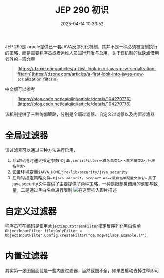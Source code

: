 ﻿---
title: JEP 290 初识
date: 2025-04-14 10:33:52
tags:
- JEP 290
categories:
  - [漏洞原理]
---
JEP 290是 oracle提供已一套JAVA反序列化机制，其并不是一种必须被强制执行的策略，而是需要程序员或者运维人员进行开发与启用。关于该机制的优缺点借用老外的一篇文章
<!--more-->
> [https://dzone.com/articles/a-first-look-into-javas-new-serialization-filterin](https://dzone.com/articles/a-first-look-into-javas-new-serialization-filterin)

中文版可以参考
> [https://blog.csdn.net/caiqiiqi/article/details/104270776](https://blog.csdn.net/caiqiiqi/article/details/104270776)


该机制提供了三种防御策略，分别是全局过滤器、自定义过滤器以及内置过滤器
# 全局过滤器
该过滤器可以通过三种方法进行启用，

1. 启动应用时通过指定参数`-Djdk.serialFilter=<白名单类1>;<白名单类2>;!<黑名单类>`
2. 设置环境变量`$JAVA_HOME/jre/lib/security/java.security`
3. 启动时指定策略文件`-Djava.security.properties=<黑白名单配置文件名>`
关于java.security文件提供了主要提供了两种策略，一种是限制类调用的深度与数量，二是通过黑白名单进行限制
![在这里插入图片描述](https://i-blog.csdnimg.cn/blog_migrate/0e3f3f807e34ba0d1132c7dd37ffd14f.png)
# 自定义过滤器
程序员可在编码是使用`ObjectInputStreamFilter`指定反序列化黑白名单
`ObjectInputFilter filesOnlyFilter = ObjectInputFilter.Config.createFilter("de.mogwailabs.Example;!*");`

# 内置过滤器
其实第一张图里面就是一些内置过滤器，当然截图不全，如果要启动去掉注释即可

